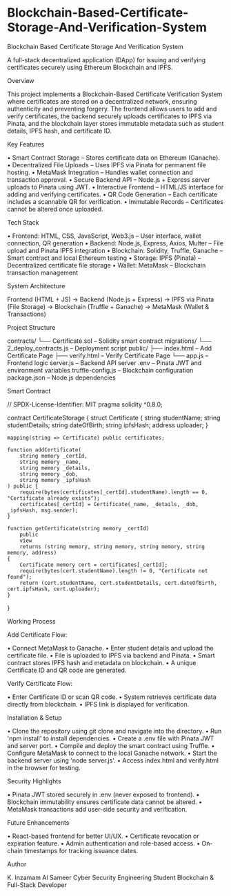 # Blockchain-Based-Certificate-Storage-And-Verification-System
Blockchain Based Certificate Storage And Verification  System

A full-stack decentralized application (DApp) for issuing and verifying certificates securely using Ethereum Blockchain and IPFS.

Overview

This project implements a Blockchain-Based Certificate Verification System where certificates are stored on a decentralized network, ensuring authenticity and preventing forgery. The frontend allows users to add and verify certificates, the backend securely uploads certificates to IPFS via Pinata, and the blockchain layer stores immutable metadata such as student details, IPFS hash, and certificate ID.

Key Features

•	Smart Contract Storage – Stores certificate data on Ethereum (Ganache).
•	Decentralized File Uploads – Uses IPFS via Pinata for permanent file hosting.
•	MetaMask Integration – Handles wallet connection and transaction approval.
•	Secure Backend API – Node.js + Express server uploads to Pinata using JWT.
•	Interactive Frontend – HTML/JS interface for adding and verifying certificates.
•	QR Code Generation – Each certificate includes a scannable QR for verification.
•	Immutable Records – Certificates cannot be altered once uploaded.

Tech Stack

•	Frontend: HTML, CSS, JavaScript, Web3.js – User interface, wallet connection, QR generation
•	Backend: Node.js, Express, Axios, Multer – File upload and Pinata IPFS integration
•	Blockchain: Solidity, Truffle, Ganache – Smart contract and local Ethereum testing
•	Storage: IPFS (Pinata) – Decentralized certificate file storage
•	Wallet: MetaMask – Blockchain transaction management

System Architecture

Frontend (HTML + JS) → Backend (Node.js + Express) → IPFS via Pinata (File Storage) → Blockchain (Truffle + Ganache) → MetaMask (Wallet & Transactions)

Project Structure

contracts/
  └── Certificate.sol – Solidity smart contract
migrations/
  └── 2_deploy_contracts.js – Deployment script
public/
  ├── index.html – Add Certificate Page
  ├── verify.html – Verify Certificate Page
  └── app.js – Frontend logic
server.js – Backend API server
.env – Pinata JWT and environment variables
truffle-config.js – Blockchain configuration
package.json – Node.js dependencies

Smart Contract

// SPDX-License-Identifier: MIT
pragma solidity ^0.8.0;

contract CertificateStorage {
    struct Certificate {
        string studentName;
        string studentDetails;
        string dateOfBirth;
        string ipfsHash;
        address uploader;
    }

    mapping(string => Certificate) public certificates;

    function addCertificate(
        string memory _certId,
        string memory _name,
        string memory _details,
        string memory _dob,
        string memory _ipfsHash
    ) public {
        require(bytes(certificates[_certId].studentName).length == 0, "Certificate already exists");
        certificates[_certId] = Certificate(_name, _details, _dob, _ipfsHash, msg.sender);
    }

    function getCertificate(string memory _certId)
        public
        view
        returns (string memory, string memory, string memory, string memory, address)
    {
        Certificate memory cert = certificates[_certId];
        require(bytes(cert.studentName).length != 0, "Certificate not found");
        return (cert.studentName, cert.studentDetails, cert.dateOfBirth, cert.ipfsHash, cert.uploader);
    }
}

Working Process

Add Certificate Flow:

•	Connect MetaMask to Ganache.
•	Enter student details and upload the certificate file.
•	File is uploaded to IPFS via backend and Pinata.
•	Smart contract stores IPFS hash and metadata on blockchain.
•	A unique Certificate ID and QR code are generated.

Verify Certificate Flow:

•	Enter Certificate ID or scan QR code.
•	System retrieves certificate data directly from blockchain.
•	IPFS link is displayed for verification.

Installation & Setup

•	Clone the repository using git clone and navigate into the directory.
•	Run 'npm install' to install dependencies.
•	Create a .env file with Pinata JWT and server port.
•	Compile and deploy the smart contract using Truffle.
•	Configure MetaMask to connect to the local Ganache network.
•	Start the backend server using 'node server.js'.
•	Access index.html and verify.html in the browser for testing.

Security Highlights

•	Pinata JWT stored securely in .env (never exposed to frontend).
•	Blockchain immutability ensures certificate data cannot be altered.
•	MetaMask transactions add user-side security and verification.

Future Enhancements

•	React-based frontend for better UI/UX.
•	Certificate revocation or expiration feature.
•	Admin authentication and role-based access.
•	On-chain timestamps for tracking issuance dates.

Author

K. Inzamam Al Sameer
Cyber Security Engineering Student  Blockchain & Full-Stack Developer



